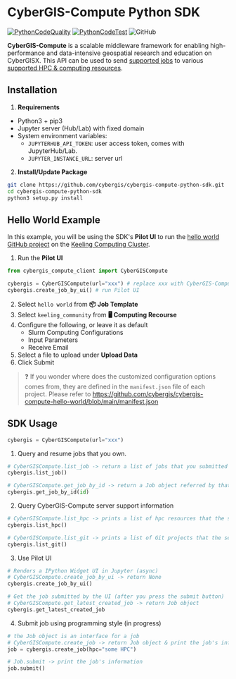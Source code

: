 # CyberGIS-Compute Python SDK
[![PythonCodeQuality](https://github.com/cybergis/cybergis-compute-python-sdk/workflows/Python%20Code%20Quality/badge.svg)](https://github.com/cybergis/cybergis-compute-python-sdk/actions)
[![PythonCodeTest](https://github.com/cybergis/cybergis-compute-python-sdk/workflows/Python%20Code%20Test/badge.svg)](https://github.com/cybergis/cybergis-compute-python-sdk/actions)
![GitHub](https://img.shields.io/github/license/cybergis/cybergis-compute-python-sdk)

**CyberGIS-Compute** is a scalable middleware framework for enabling high-performance and data-intensive geospatial research and education on CyberGISX. This API can be used to send [supported jobs]() to various [supported HPC & computing resources]().

## Installation
1. **Requirements**
- Python3 + pip3
- Jupyter server (Hub/Lab) with fixed domain
- System environment variables:
  - `JUPYTERHUB_API_TOKEN`: user access token, comes with JupyterHub/Lab.
  - `JUPYTER_INSTANCE_URL`: server url


2. **Install/Update Package**
```bash
git clone https://github.com/cybergis/cybergis-compute-python-sdk.git
cd cybergis-compute-python-sdk
python3 setup.py install
```

## Hello World Example

In this example, you will be using the SDK's **Pilot UI** to run the [hello world GitHub project](https://github.com/cybergis/cybergis-compute-hello-world) on the [Keeling Computing Cluster](https://cybergis.illinois.edu/infrastructure/hpc-user-guide/). 

1. Run the **Pilot UI**
```python
from cybergis_compute_client import CyberGISCompute

cybergis = CyberGISCompute(url="xxx") # replace xxx with CyberGIS-Compute server url
cybergis.create_job_by_ui() # run Pilot UI
```

2. Select `hello world` from **📦 Job Template**
3. Select `keeling_community` from **🖥 Computing Recourse**
4. Configure the following, or leave it as default
	- Slurm Computing Configurations
	- Input Parameters
	- Receive Email
5. Select a file to upload under **Upload Data**
6. Click Submit

> ❓ If you wonder where does the customized configuration options comes from, they are defined in the `manifest.json` file of each project. Please refer to https://github.com/cybergis/cybergis-compute-hello-world/blob/main/manifest.json

## SDK Usage
```python
cybergis = CyberGISCompute(url="xxx")
```

1. Query and resume jobs that you own. 
```python
# CyberGISCompute.list_job -> return a list of jobs that you submitted
cybergis.list_job()

# CyberGISCompute.get_job_by_id -> return a Job object referred by that id
cybergis.get_job_by_id(id)
```

2. Query CyberGIS-Compute server support information
```python
# CyberGISCompute.list_hpc -> prints a list of hpc resources that the server supports
cybergis.list_hpc()

# CyberGISCompute.list_git -> prints a list of Git projects that the server supports
cybergis.list_git()
```

3. Use Pilot UI
```python
# Renders a IPython Widget UI in Jupyter (async)
# CyberGISCompute.create_job_by_ui -> return None
cybergis.create_job_by_ui()

# Get the job submitted by the UI (after you press the submit button)
# CyberGISCompute.get_latest_created_job -> return Job object
cybergis.get_latest_created_job
```

4. Submit job using programming style (in progress)
```python
# the Job object is an interface for a job
# CyberGISCompute.create_job -> return Job object & print the job's information
job = cybergis.create_job(hpc="some HPC")

# Job.submit -> print the job's information
job.submit()
```
